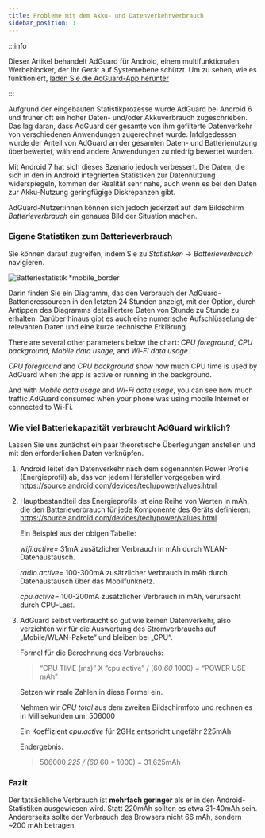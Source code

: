 ```yaml
---
title: Probleme mit dem Akku- und Datenverkehrverbrauch
sidebar_position: 1
---
```


:::info

Dieser Artikel behandelt AdGuard für Android, einem multifunktionalen Werbeblocker, der Ihr Gerät auf Systemebene schützt. Um zu sehen, wie es funktioniert, [laden Sie die AdGuard-App herunter](https://agrd.io/download-kb-adblock)

:::

Aufgrund der eingebauten Statistikprozesse wurde AdGuard bei Android 6 und früher oft ein hoher Daten- und/oder Akkuverbrauch zugeschrieben. Das lag daran, dass AdGuard der gesamte von ihm gefilterte Datenverkehr von verschiedenen Anwendungen zugerechnet wurde. Infolgedessen wurde der Anteil von AdGuard an der gesamten Daten- und Batterienutzung überbewertet, während andere Anwendungen zu niedrig bewertet wurden.

Mit Android 7 hat sich dieses Szenario jedoch verbessert. Die Daten, die sich in den in Android integrierten Statistiken zur Datennutzung widerspiegeln, kommen der Realität sehr nahe, auch wenn es bei den Daten zur Akku-Nutzung geringfügige Diskrepanzen gibt.

AdGuard-Nutzer:innen können sich jedoch jederzeit auf dem Bildschirm *Batterieverbrauch* ein genaues Bild der Situation machen.

### Eigene Statistiken zum Batterieverbrauch

Sie können darauf zugreifen, indem Sie zu *Statistiken* → *Batterieverbrauch* navigieren.

![Batteriestatistik *mobile_border](https://cdn.adtidy.org/content/articles/battery/1.png)

Darin finden Sie ein Diagramm, das den Verbrauch der AdGuard-Batterieressourcen in den letzten 24 Stunden anzeigt, mit der Option, durch Antippen des Diagramms detailliertere Daten von Stunde zu Stunde zu erhalten. Darüber hinaus gibt es auch eine numerische Aufschlüsselung der relevanten Daten und eine kurze technische Erklärung.

There are several other parameters below the chart: *CPU foreground*, *CPU background*, *Mobile data usage*, and *Wi-Fi data usage*.

*CPU foreground* and *CPU background* show how much CPU time is used by AdGuard when the app is active or running in the background.

And with *Mobile data usage* and *Wi-Fi data usage*, you can see how much traffic AdGuard consumed when your phone was using mobile Internet or connected to Wi-Fi.

### Wie viel Batteriekapazität verbraucht AdGuard wirklich?

Lassen Sie uns zunächst ein paar theoretische Überlegungen anstellen und mit den erforderlichen Daten verknüpfen.

1. Android leitet den Datenverkehr nach dem sogenannten Power Profile (Energieprofil) ab, das von jedem Hersteller vorgegeben wird: <https://source.android.com/devices/tech/power/values.html>

1. Hauptbestandteil des Energieprofils ist eine Reihe von Werten in mAh, die den Batterieverbrauch für jede Komponente des Geräts definieren: <https://source.android.com/devices/tech/power/values.html>

    Ein Beispiel aus der obigen Tabelle:

    *wifi.active=* 31mA zusätzlicher Verbrauch in mAh durch WLAN-Datenaustausch.

    *radio.active=* 100-300mA zusätzlicher Verbrauch in mAh durch Datenaustausch über das Mobilfunknetz.

    *cpu.active=* 100-200mA zusätzlicher Verbrauch in mAh, verursacht durch CPU-Last.

1. AdGuard selbst verbraucht so gut wie keinen Datenverkehr, also verzichten wir für die Auswertung des Stromverbrauchs auf „Mobile/WLAN-Pakete“ und bleiben bei „CPU“.

    Formel für die Berechnung des Verbrauchs:

    > “CPU TIME (ms)” X “cpu.active” / (60 *60* 1000) = “POWER USE mAh”

    Setzen wir reale Zahlen in diese Formel ein.

    Nehmen wir *CPU total* aus dem zweiten Bildschirmfoto und rechnen es in Millisekunden um: 506000

    Ein Koeffizient *cpu.active* für 2GHz entspricht ungefähr 225mAh

    Endergebnis:

    > 506000 *225 / (60* 60 * 1000) = 31,625mAh

### Fazit

Der tatsächliche Verbrauch ist **mehrfach geringer** als er in den Android-Statistiken ausgewiesen wird. Statt 220mAh sollten es etwa 31-40mAh sein. Andererseits sollte der Verbrauch des Browsers nicht 66 mAh, sondern ~200 mAh betragen.

